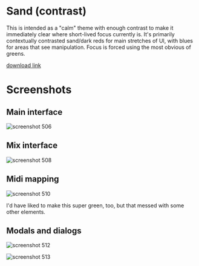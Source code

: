 # Sand (contrast)

This is intended as a "calm" theme with enough contrast to make it immediately clear where short-lived focus currently is. It's primarily contextually contrasted sand/dark reds for main stretches of UI, with blues for areas that see manipulation. Focus is forced using the most obvious of greens.

<a href="https://raw.githubusercontent.com/Pomax/renoise-themes/main/sand%20(contrast)/sand%20(contrast).xrnc" download="sand (contrast).xrnc">download link</a>

# Screenshots

## Main interface

![screenshot 506](https://user-images.githubusercontent.com/177243/97910684-f1dd1180-1cfe-11eb-89ef-6d22b8d23269.png)

## Mix interface

![screenshot 508](https://user-images.githubusercontent.com/177243/97910703-f4d80200-1cfe-11eb-9ff7-e951cda186b4.png)

## Midi mapping

![screenshot 510](https://user-images.githubusercontent.com/177243/97910710-f86b8900-1cfe-11eb-978e-10e5f72c61b8.png)

I'd have liked to make this super green, too, but that messed with some other elements.

## Modals and dialogs

![screenshot 512](https://user-images.githubusercontent.com/177243/97910718-fb667980-1cfe-11eb-8470-fec3d135fc50.png)

![screenshot 513](https://user-images.githubusercontent.com/177243/97910727-fefa0080-1cfe-11eb-8a27-2034f474f02e.png)

